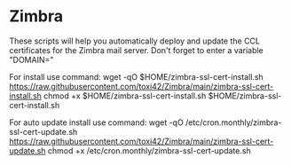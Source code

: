 # Zimbra
These scripts will help you automatically deploy and update the CCL certificates for the Zimbra mail server.
Don't forget to enter a variable "DOMAIN="

For install use command:
wget -qO $HOME/zimbra-ssl-cert-install.sh https://raw.githubusercontent.com/toxi42/Zimbra/main/zimbra-ssl-cert-install.sh
chmod +x $HOME/zimbra-ssl-cert-install.sh
$HOME/zimbra-ssl-cert-install.sh

For auto update install use command:
wget -qO /etc/cron.monthly/zimbra-ssl-cert-update.sh https://raw.githubusercontent.com/toxi42/Zimbra/main/zimbra-ssl-cert-update.sh
chmod +x /etc/cron.monthly/zimbra-ssl-cert-update.sh
